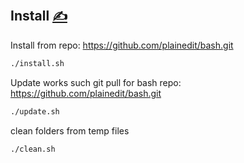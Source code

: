
## Install [<span style='font-size:20px;'>&#x270D;</span>](https://github.com/plainedit/examples/edit/main/INSTALL.md)

Install from repo: https://github.com/plainedit/bash.git
```bash
./install.sh
```

Update works such git pull for bash repo: https://github.com/plainedit/bash.git
```bash
./update.sh
```

clean folders from temp files
```bash
./clean.sh
```

